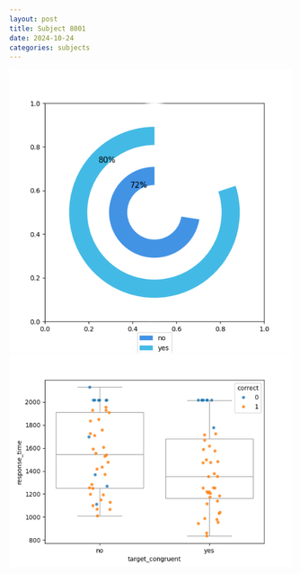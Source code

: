 ```yaml
---
layout: post
title: Subject 8001
date: 2024-10-24
categories: subjects
---
```


![](data/8001/run-6/8001_accuracy_target_congruence.png)
![](data/8001/run-6/8001_rt_congruence.png)
